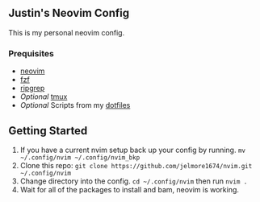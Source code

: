 ## Justin's Neovim Config

This is my personal neovim config.

### Prequisites

-   [neovim](https://github.com/neovim/neovim#install-from-package)
-   [fzf](https://github.com/junegunn/fzf#installation)
-   [ripgrep](https://github.com/BurntSushi/ripgrep#installation)
-   _Optional_ [tmux](https://github.com/tmux/tmux/wiki/Installing)
-   _Optional_ Scripts from my [dotfiles](https://github.com/jelmore1674/.dotfiles)

## Getting Started

1. If you have a current nvim setup back up your config by running. `mv ~/.config/nvim ~/.config/nvim_bkp`
2. Clone this repo: `git clone https://github.com/jelmore1674/nvim.git ~/.config/nvim`
3. Change directory into the config. `cd ~/.config/nvim` then run `nvim .`
4. Wait for all of the packages to install and bam, neovim is working.
